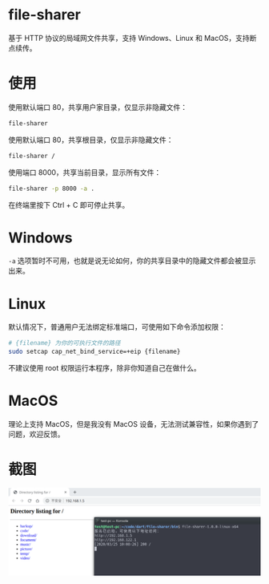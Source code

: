 # file-sharer
基于 HTTP 协议的局域网文件共享，支持 Windows、Linux 和 MacOS，支持断点续传。

# 使用
使用默认端口 80，共享用户家目录，仅显示非隐藏文件：
```bash
file-sharer
```
使用默认端口 80，共享根目录，仅显示非隐藏文件：
```bash
file-sharer /
```
使用端口 8000，共享当前目录，显示所有文件：
```bash
file-sharer -p 8000 -a .
```
在终端里按下 Ctrl + C 即可停止共享。

# Windows
`-a` 选项暂时不可用，也就是说无论如何，你的共享目录中的隐藏文件都会被显示出来。

# Linux
默认情况下，普通用户无法绑定标准端口，可使用如下命令添加权限：
```bash
# {filename} 为你的可执行文件的路径
sudo setcap cap_net_bind_service=+eip {filename}
```
不建议使用 root 权限运行本程序，除非你知道自己在做什么。

# MacOS
理论上支持 MacOS，但是我没有 MacOS 设备，无法测试兼容性，如果你遇到了问题，欢迎反馈。

# 截图
![](screenshot.png)
